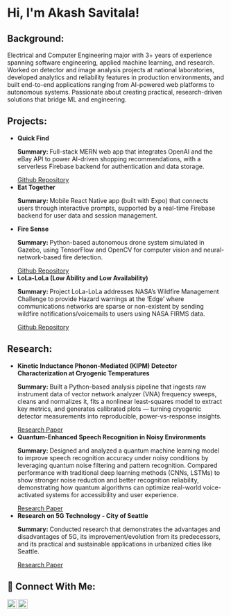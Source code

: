 <h1>Hi, I'm Akash Savitala!</h1>

<h2>Background:</h2>

<p>Electrical and Computer Engineering major with 3+ years of experience spanning software engineering, applied machine learning, and research. Worked on detector and image analysis projects at national laboratories, developed analytics and reliability features in production environments, and built end-to-end applications ranging from AI-powered web platforms to autonomous systems. Passionate about creating practical, research-driven solutions that bridge ML and engineering.</p>

<h2>Projects:</h2>
<ul>
  <li>
    <b>Quick Find</b>
    <p><b>Summary: </b>Full-stack MERN web app that integrates OpenAI and the eBay API to power AI-driven shopping recommendations, with a serverless Firebase backend for authentication and data storage.</p>
    <a href="https://github.com/AkashSavitala/QuickFind.git">Github Repository</a>
  </li>

  <li>
    <b>Eat Together</b>
    <p><b>Summary: </b> Mobile React Native app (built with Expo) that connects users through interactive prompts, supported by a real-time Firebase backend for user data and session management.</p>
  </li>

  <li>
    <b>Fire Sense</b>
    <p><b>Summary: </b>Python-based autonomous drone system simulated in Gazebo, using TensorFlow and OpenCV for computer vision and neural-network-based fire detection.</p>
    <a href="https://github.com/Team-FireSense/FireSense.git">Github Repository</a>
  </li>
  
  <li>
    <b>LoLa-LoLa (Low Ability and Low Availability)</b>
    <p><b>Summary: </b>Project LoLa-LoLa addresses NASA’s Wildfire Management Challenge to provide Hazard warnings at the ‘Edge’ where communications networks are sparse or non-existent by sending wildfire notifications/voicemails to users using NASA FIRMS data.</p>
    <a href="https://github.com/vigneshSrinivasan2005/LoLa-LoLa.git">Github Repository</a>
  </li>
</ul>
 
<h2>Research:</h2>
<ul>
  <li>
    <b>Kinetic Inductance Phonon-Mediated (KIPM) Detector Characterization at Cryogenic Temperatures</b>
    <p><b>Summary: </b>Built a Python-based analysis pipeline that ingests raw instrument data of vector network analyzer (VNA) frequency sweeps, cleans and normalizes it, fits a nonlinear least-squares model to extract key metrics, and generates calibrated plots — turning cryogenic detector measurements into reproducible, power-vs-response insights.</p>
    <a href="https://drive.google.com/file/d/1bKmXMlc17DqmIBNQYlRCZeRAmJMKNmUf/view?usp=sharing">Research Paper</a>
  </li>
  
  <li>
    <b>Quantum-Enhanced Speech Recognition in Noisy Environments</b>
    <p><b>Summary: </b>Designed and analyzed a quantum machine learning model to improve speech recognition accuracy under noisy conditions by leveraging quantum noise filtering and pattern recognition. Compared performance with traditional deep learning methods (CNNs, LSTMs) to show stronger noise reduction and better recognition reliability, demonstrating how quantum algorithms can optimize real-world voice-activated systems for accessibility and user experience.</p>
    <a href="https://drive.google.com/file/d/1p3BlkTNfPFZRwaQJ72R1KURLt_6C6ADh/view?usp=sharing">Research Paper</a>
  </li>
  
  <li>
    <b>Research on 5G Technology - City of Seattle</b>
    <p><b>Summary: </b>Conducted research that demonstrates the advantages and disadvantages of 5G, its improvement/evolution from its predecessors, and its practical and sustainable applications in urbanized cities like Seattle.</p>
    <a href="https://drive.google.com/file/d/11atKLoEjaGEygNSkSFKJsQjbbkrTUete/view">Research Paper</a>
  </li>
</ul>

<h2> 🤳 Connect With Me:</h2>

[<img align="left" alt="AkashSavitala | LinkedIn" width="22px" src="https://cdn.jsdelivr.net/npm/simple-icons@v3/icons/linkedin.svg" />][linkedin]
[<img align="left" alt="AkashSavitala | Facebook" width="22px" src="https://cdn.jsdelivr.net/npm/simple-icons@v3/icons/facebook.svg" />][facebook]

[facebook]: https://www.facebook.com/akash.savitala/
[linkedin]: https://www.linkedin.com/in/akash-savitala

<!--

Here are some ideas to get you started:

- 🔭 I’m currently working on ...
- 🌱 I’m currently learning ...
- 👯 I’m looking to collaborate on ...
- 🤔 I’m looking for help with ...
- 💬 Ask me about ...
- 📫 How to reach me: ...
- 😄 Pronouns: ...
- ⚡ Fun fact: ...
-->
